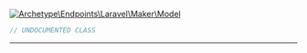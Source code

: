 <a href='https://github.com/ajthinking/archetype/blob/master/src/Endpoints/Laravel/Maker/Model.php'>![Archetype\Endpoints\Laravel\Maker\Model](https://img.shields.io/badge/-Archetype\Endpoints\Laravel\Maker\Model-blue)</a>
```php
// UNDOCUMENTED CLASS
```
<hr>